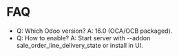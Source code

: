 # FAQ

- Q: Which Odoo version? A: 16.0 (OCA/OCB packaged).
- Q: How to enable? A: Start server with --addon sale_order_line_delivery_state or install in UI.
